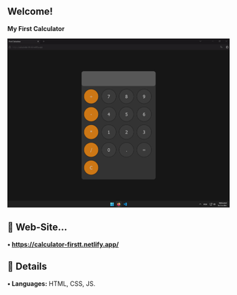 ## Welcome!
**My First Calculator**

![desktop](https://github.com/star-isc/First-Calculator/blob/main/preview.png)


## 🌸 Web-Site...
**• https://calculator-firstt.netlify.app/** 

## 🌹 Details
**• Languages:** HTML, CSS, JS.

